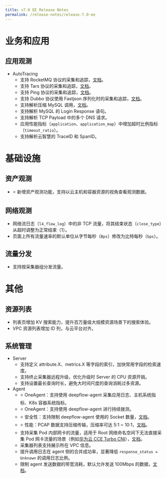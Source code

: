 ```yaml
---
title: v7.0 EE Release Notes
permalink: /release-notes/release-7.0-ee
---
```


# 业务和应用

## 应用观测

- AutoTracing
  - 支持 RocketMQ 协议的采集和追踪，[文档](../features/l7-protocols/mq/#rocketmq)。
  - 支持 Tars 协议的采集和追踪，[文档](../features/l7-protocols/rpc/#tars)。
  - 支持 Ping 协议的采集和追踪，[文档](../features/l7-protocols/network/#ping)。
  - 支持 Dubbo 协议使用 Fastjson 序列化时的采集和追踪，[文档](../features/l7-protocols/rpc/#dubbo)。
  - 支持解析压缩 MySQL 调用，[文档](../configuration/agent/#processors.request_log.application_protocol_inference.protocol_special_config.mysql.decompress_payload)。
  - 支持解析 MySQL 的 Login Response 语句。
  - 支持解析 TCP Payload 中的多个 DNS 请求。
  - 应用性能指标（`application`、`application_map`）中增加超时比例指标（`timeout_ratio`）。
  - 支持解析云智慧的 TraceID 和 SpanID。

# 基础设施

## 资产观测

- ⭐ 新增资产观测功能，支持以云主机和容器资源的视角查看观测数据。

## 网络观测

- 网络流日志（`l4_flow_log`）中的非 TCP 流量，将其结束状态（`close_type`）从超时调整为正常结束（1）。
- 页面上所有流量速率的默认单位从字节每秒（`Bps`）修改为比特每秒（`bps`）。

## 流量分发

- 支持按采集器组分发流量。

# 其他

## 资源列表

- 列表页增加 KV 搜索能力，提升百万量级大规模资源场景下的搜索体验。
- VPC 资源列表增加 ID 列，与云平台对齐。

## 系统管理

- Server
  - 支持定义 attribute.X、metrics.X 等字段的索引，加快常用字段的检索速度。
  - 支持终止采集器远程升级，优化升级时 Server 的 CPU 资源开销。
  - 支持设置最长查询时长，避免大时间尺度的查询消耗过多资源。
- Agent
  - ⭐ OneAgent：支持使用 deepflow-agent 采集应用日志、主机系统指标、K8s 容器系统指标。
  - ⭐ OneAgent：支持使用 deepflow-agent 进行持续拨测。
  - ⭐ 安全性：支持限制 deepflow-agent 使用的 Socket 数量，[文档](../configuration/agent/#global.limits.max_sockets)。
  - ⭐ 性能：PCAP 数据支持压缩传输，压缩率可达 5:1 ~ 10:1，[文档](../configuration/agent/#outputs.compression.pcap)。
  - 支持采集 Pod 内部网卡的流量，适用于 Root 网络命名空间下无法直接采集 Pod 网卡流量的场景（例如[华为云 CCE Turbo CNI](https://support.huaweicloud.com/usermanual-cce/cce_10_0284.html)），[文档](../configuration/agent/#inputs.cbpf.af_packet.inner_interface_capture_enabled)。
  - 采集器列表支持展示所在 VPC 信息。
  - 提升调用日志在 agent 侧的合并成功率，显著降低 `response_status = Unknown` 的调用日志比例。
  - 限制 agent 发送数据的带宽消耗，默认允许发送 100Mbps 的数据，[文档](../configuration/agent/#global.communication.max_throughput_to_ingester)。
